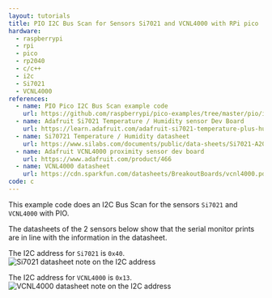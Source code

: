 ```yaml
---
layout: tutorials
title: PIO I2C Bus Scan for Sensors Si7021 and VCNL4000 with RPi pico
hardware:
  - raspberrypi
  - rpi
  - pico
  - rp2040
  - c/c++
  - i2c
  - Si7021
  - VCNL4000
references:
  - name: PIO Pico I2C Bus Scan example code
    url: https://github.com/raspberrypi/pico-examples/tree/master/pio/i2c
  - name: Adafruit Si7021 Temperature / Humidity sensor Dev Board
    url: https://learn.adafruit.com/adafruit-si7021-temperature-plus-humidity-sensor
  - name: Si70721 Temperature / Humidity datasheet
    url: https://www.silabs.com/documents/public/data-sheets/Si7021-A20.pdf
  - name: Adafruit VCNL4000 proximity sensor dev board
    url: https://www.adafruit.com/product/466
  - name: VCNL4000 datasheet
    url: https://cdn.sparkfun.com/datasheets/BreakoutBoards/vcnl4000.pdf
code: c
---
```


This example code does an I2C Bus Scan for the sensors `Si7021` and `VCNL4000` with PIO.

The datasheets of the 2 sensors below show that the serial monitor prints are in line with the information in the datasheet.

The I2C address for `Si7021` is `0x40`.
<img src="{{ site.url }}/assets/images/tutorials/pico-i2c-datasheet-si7021.png" alt="Si7021 datasheet note on the I2C address">

The I2C address for `VCNL4000` is `0x13`.
<img src="{{ site.url }}/assets/images/tutorials/pico-i2c-datasheet-VCNL4000.png" alt="VCNL4000 datasheet note on the I2C address">
